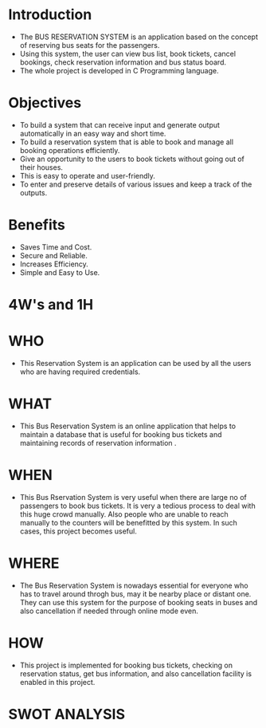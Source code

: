 # Introduction
* The BUS RESERVATION SYSTEM is an application based on the concept of reserving bus seats for the passengers.
* Using this system, the user can view bus list, book tickets, cancel bookings, check reservation information and bus status board.
* The whole project is developed in C Programming language. 


# Objectives
* To build a system that can receive input and generate output automatically in an easy way and short time.
* To build a reservation system that is able to book and manage all booking operations efficiently.
* Give an opportunity to the users to book tickets without going out of their houses.
* This is easy to operate and user-friendly.
* To enter and preserve details of various issues and keep a track of the outputs.


# Benefits
*  Saves Time and Cost.
*  Secure and Reliable.
*  Increases Efficiency.
*  Simple and Easy to Use.


# 4W's and 1H
# WHO
* This Reservation System is an application can be used by all the users who are having required credentials.


# WHAT
* This Bus Reservation System is an online application that helps to maintain a database that is useful for booking bus tickets and maintaining records of reservation information .


# WHEN
* This Bus Rservation System is very useful when there are large no of passengers to book bus tickets. It is very a tedious process to deal with this huge crowd manually. Also people who are unable to reach manually to the counters will be benefitted by this system. In such cases, this project becomes useful.


# WHERE
* The Bus Reservation System is nowadays essential for everyone who has to travel around throgh bus, may it be nearby place or distant one. They can use this system for the purpose of booking seats in buses and also cancellation if needed through online mode even.


# HOW
* This project is implemented for booking bus tickets, checking on reservation status, get bus information, and also cancellation facility is enabled in this project.



# SWOT ANALYSIS

